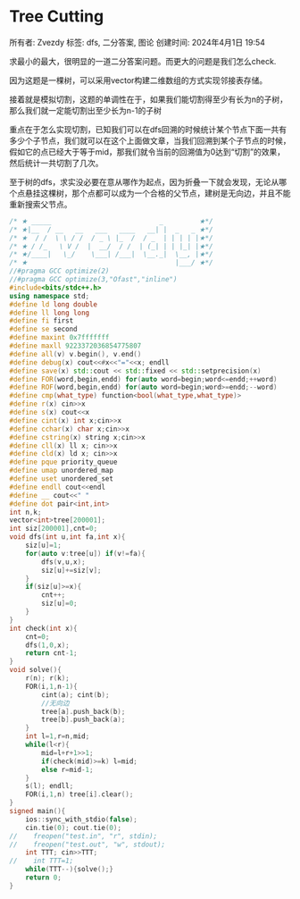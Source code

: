 # Tree Cutting

所有者: Zvezdy
标签: dfs, 二分答案, 图论
创建时间: 2024年4月1日 19:54

求最小的最大，很明显的一道二分答案问题。而更大的问题是我们怎么check.

因为这题是一棵树，可以采用vector构建二维数组的方式实现邻接表存储。

接着就是模拟切割，这题的单调性在于，如果我们能切割得至少有长为n的子树，那么我们就一定能切割出至少长为n-1的子树

重点在于怎么实现切割，已知我们可以在dfs回溯的时候统计某个节点下面一共有多少个子节点，我们就可以在这个上面做文章，当我们回溯到某个子节点的时候，假如它的点已经大于等于mid，那我们就令当前的回溯值为0达到“切割”的效果，然后统计一共切割了几次。

至于树的dfs，求实没必要在意从哪作为起点，因为折叠一下就会发现，无论从哪个点悬挂这棵树，那个点都可以成为一个合格的父节点，建树是无向边，并且不能重新搜索父节点。

```cpp
/* ★ _____                           _         ★*/
/* ★|__  / __   __   ___   ____   __| |  _   _ ★*/
/* ★  / /  \ \ / /  / _ \ |_  /  / _  | | | | |★*/
/* ★ / /_   \ V /  |  __/  / /  | (_| | | |_| |★*/
/* ★/____|   \_/    \___| /___|  \__._|  \__, |★*/
/* ★                                     |___/ ★*/
//#pragma GCC optimize(2)
//#pragma GCC optimize(3,"Ofast","inline")
#include<bits/stdc++.h>
using namespace std;
#define ld long double
#define ll long long
#define fi first
#define se second
#define maxint 0x7fffffff
#define maxll 9223372036854775807
#define all(v) v.begin(), v.end()
#define debug(x) cout<<#x<<"="<<x; endll
#define save(x) std::cout << std::fixed << std::setprecision(x)
#define FOR(word,begin,endd) for(auto word=begin;word<=endd;++word)
#define ROF(word,begin,endd) for(auto word=begin;word>=endd;--word)
#define cmp(what_type) function<bool(what_type,what_type)>
#define r(x) cin>>x
#define s(x) cout<<x
#define cint(x) int x;cin>>x
#define cchar(x) char x;cin>>x
#define cstring(x) string x;cin>>x
#define cll(x) ll x; cin>>x
#define cld(x) ld x; cin>>x
#define pque priority_queue
#define umap unordered_map
#define uset unordered_set
#define endll cout<<endl
#define __ cout<<" "
#define dot pair<int,int>
int n,k;
vector<int>tree[200001];
int siz[200001],cnt=0;
void dfs(int u,int fa,int x){
	siz[u]=1;
	for(auto v:tree[u]) if(v!=fa){
		dfs(v,u,x);
		siz[u]+=siz[v];
	}
	if(siz[u]>=x){
		cnt++;
		siz[u]=0;
	}
}
int check(int x){
	cnt=0;
	dfs(1,0,x);
	return cnt-1;
}
void solve(){
    r(n); r(k);
    FOR(i,1,n-1){
        cint(a); cint(b);
        //无向边
        tree[a].push_back(b);
        tree[b].push_back(a);
    }
    int l=1,r=n,mid;
	while(l<r){
		mid=l+r+1>>1;
		if(check(mid)>=k) l=mid;
		else r=mid-1;
	}
	s(l); endll;
    FOR(i,1,n) tree[i].clear();
}
signed main(){
    ios::sync_with_stdio(false);
    cin.tie(0); cout.tie(0);
//    freopen("test.in", "r", stdin);
//    freopen("test.out", "w", stdout);
    int TTT; cin>>TTT;
//    int TTT=1;
    while(TTT--){solve();}
    return 0;
}
```